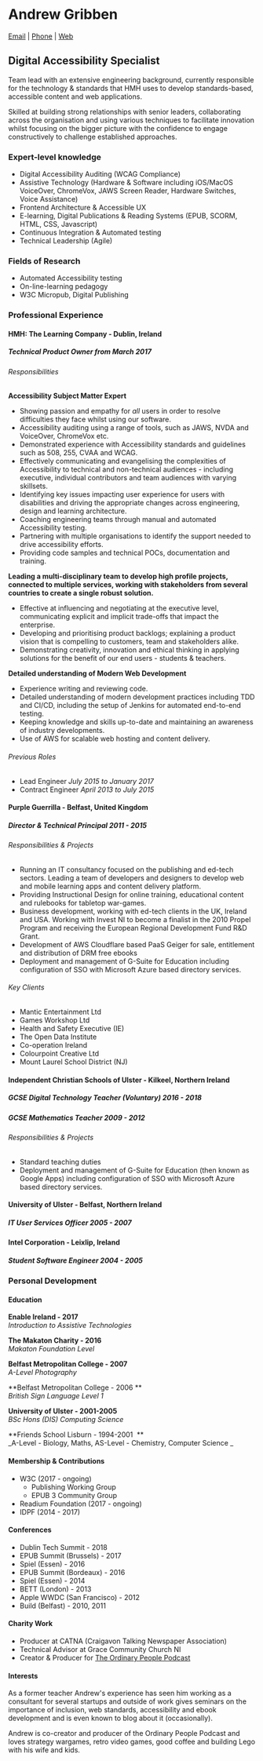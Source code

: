 # Andrew Gribben
[Email](mailto:andrew@grib.co) | [Phone](tel:00447881693224) | [Web](http://grib.co)

## Digital Accessibility Specialist
Team lead with an extensive engineering background, currently responsible for the technology & standards that HMH uses to develop standards-based, accessible content and web applications.

Skilled at building strong relationships with senior leaders, collaborating across the organisation and using various techniques to facilitate innovation whilst focusing on the bigger picture with the confidence to engage constructively to challenge established approaches.

### Expert-level knowledge
- Digital Accessibility Auditing (WCAG Compliance)
- Assistive Technology (Hardware & Software including iOS/MacOS VoiceOver, ChromeVox, JAWS Screen Reader, Hardware Switches, Voice Assistance)
- Frontend Architecture & Accessible UX
- E-learning, Digital Publications & Reading Systems (EPUB, SCORM, HTML, CSS, Javascript)
- Continuous Integration & Automated testing
- Technical Leadership (Agile)

### Fields of Research
  - Automated Accessibility testing
  - On-line-learning pedagogy
  - W3C Micropub, Digital Publishing

### Professional Experience
#### HMH: The Learning Company - Dublin, Ireland
##### Technical Product Owner _from March 2017_
###### Responsibilities

**Accessibility Subject Matter Expert**

- Showing passion and empathy for *all* users in order to resolve difficulties they face whilst using our software.
- Accessibility auditing using a range of tools, such as JAWS, NVDA and VoiceOver, ChromeVox etc. 
- Demonstrated experience with Accessibility standards and guidelines such as 508, 255, CVAA and WCAG.
- Effectively communicating and evangelising the complexities of Accessibility to technical and non-technical audiences - including executive, individual contributors and team audiences with varying skillsets.
- Identifying key issues impacting user experience for users with disabilities and driving the appropriate changes across engineering, design and learning architecture.
- Coaching engineering teams through manual and automated Accessibility testing.
- Partnering with multiple organisations to identify the support needed to drive accessibility efforts.
- Providing code samples and technical POCs, documentation and training.

**Leading a multi-disciplinary team to develop high profile projects, connected to multiple services, working with stakeholders from several countries to create a single robust solution.**

- Effective at influencing and negotiating at the executive level, communicating explicit and implicit trade-offs that impact the enterprise.
- Developing and prioritising product backlogs; explaining a product vision that is compelling to customers, team and stakeholders alike.
- Demonstrating creativity, innovation and ethical thinking in applying solutions for the benefit of our end users - students & teachers.

**Detailed understanding of Modern Web Development**

- Experience writing and reviewing code.
- Detailed understanding of modern development practices including TDD and CI/CD, including the setup of Jenkins for automated end-to-end testing.
- Keeping knowledge and skills up-to-date and maintaining an awareness of industry developments.
- Use of AWS for scalable web hosting and content delivery.


###### Previous Roles
- Lead Engineer  _July 2015 to January 2017_
- Contract Engineer _April 2013 to July 2015_

#### Purple Guerrilla - Belfast, United Kingdom
##### Director & Technical Principal _2011 - 2015_
###### Responsibilities & Projects
  - Running an IT consultancy focused on the publishing and ed-tech sectors. Leading a team of developers and designers to develop web and mobile learning apps and content delivery platform.
  - Providing Instructional Design for online training, educational content and rulebooks for tabletop war-games.
  - Business development, working with ed-tech clients in the UK, Ireland and USA. Working with Invest NI to become a finalist in the 2010 Propel Program and receiving the European Regional Development Fund R&D Grant.
- Development of AWS Cloudflare based PaaS Geiger for sale, entitlement and distribution of DRM free ebooks
- Deployment and management of G-Suite for Education including configuration of SSO with Microsoft Azure based directory services.

###### Key Clients
  - Mantic Entertainment Ltd
  - Games Workshop Ltd
  - Health and Safety Executive (IE)
  - The Open Data Institute
  - Co-operation Ireland
  - Colourpoint Creative Ltd
  - Mount Laurel School District (NJ)

#### Independent Christian Schools of Ulster - Kilkeel, Northern Ireland
##### GCSE Digital Technology Teacher (Voluntary) _2016 - 2018_
##### GCSE Mathematics Teacher _2009 - 2012_

###### Responsibilities & Projects
- Standard teaching duties
- Deployment and management of G-Suite for Education (then known as Google Apps) including configuration of SSO with Microsoft Azure based directory services.

#### University of Ulster - Belfast, Northern Ireland
##### IT User Services Officer _2005 - 2007_

#### Intel Corporation - Leixlip, Ireland
##### Student Software Engineer _2004 - 2005_

### Personal Development
#### Education
**Enable Ireland - 2017**  
_Introduction to Assistive Technologies_

**The Makaton Charity - 2016**  
_Makaton Foundation Level_

**Belfast Metropolitan College - 2007**  
_A-Level Photography_

**Belfast Metropolitan College - 2006 **  
_British Sign Language Level 1_

**University of Ulster - 2001-2005**  
_BSc Hons (DIS) Computing Science_

**Friends School Lisburn - 1994-2001  **  
_A-Level - Biology, Maths, AS-Level - Chemistry, Computer Science _

#### Membership & Contributions
  - W3C (2017 - ongoing)
	* Publishing Working Group
	* EPUB 3 Community Group
  - Readium Foundation (2017 - ongoing)
  - IDPF (2014 - 2017)

#### Conferences
  - Dublin Tech Summit - 2018
  - EPUB Summit (Brussels) - 2017
  - Spiel (Essen) - 2016
  - EPUB Summit (Bordeaux) - 2016
  - Spiel (Essen) - 2014
  - BETT (London) - 2013
  - Apple WWDC (San Francisco) - 2012
  - Build (Belfast) - 2010, 2011

#### Charity Work
  - Producer at CATNA (Craigavon Talking Newspaper Association)
  - Technical Advisor at Grace Community Church NI
  - Creator & Producer for [The Ordinary People Podcast](http://ordinarypodcast.com)

#### Interests
As a former teacher Andrew's experience has seen him working as a consultant for several startups and outside of work gives seminars on the importance of inclusion, web standards, accessibility and ebook development and is even known to blog about it (occasionally).

Andrew is co-creator and producer of the Ordinary People Podcast and loves strategy wargames, retro video games, good coffee and building Lego with his wife and kids. 